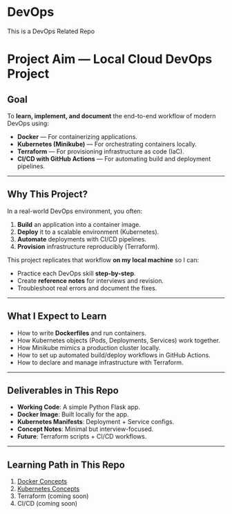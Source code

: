 # DevOps
This is a DevOps Related Repo 

# Project Aim — Local Cloud DevOps Project

## Goal
To **learn, implement, and document** the end-to-end workflow of modern DevOps using:
- **Docker** — For containerizing applications.
- **Kubernetes (Minikube)** — For orchestrating containers locally.
- **Terraform** — For provisioning infrastructure as code (IaC).
- **CI/CD with GitHub Actions** — For automating build and deployment pipelines.

---

## Why This Project?
In a real-world DevOps environment, you often: 
1. **Build** an application into a container image.
2. **Deploy** it to a scalable environment (Kubernetes).
3. **Automate** deployments with CI/CD pipelines.
4. **Provision** infrastructure reproducibly (Terraform).

This project replicates that workflow **on my local machine** so I can:
- Practice each DevOps skill **step-by-step**.
- Create **reference notes** for interviews and revision.
- Troubleshoot real errors and document the fixes.

---

## What I Expect to Learn
- How to write **Dockerfiles** and run containers.
- How Kubernetes objects (Pods, Deployments, Services) work together.
- How Minikube mimics a production cluster locally.
- How to set up automated build/deploy workflows in GitHub Actions.
- How to declare and manage infrastructure with Terraform.

---

## Deliverables in This Repo
- **Working Code**: A simple Python Flask app.
- **Docker Image**: Built locally for the app.
- **Kubernetes Manifests**: Deployment + Service configs.
- **Concept Notes**: Minimal but interview-focused.
- **Future**: Terraform scripts + CI/CD workflows.

---

## Learning Path in This Repo
1. [Docker Concepts](concepts/docker.md)
2. [Kubernetes Concepts](concepts/kubernetes.md)
3. Terraform (coming soon)
4. CI/CD (coming soon)